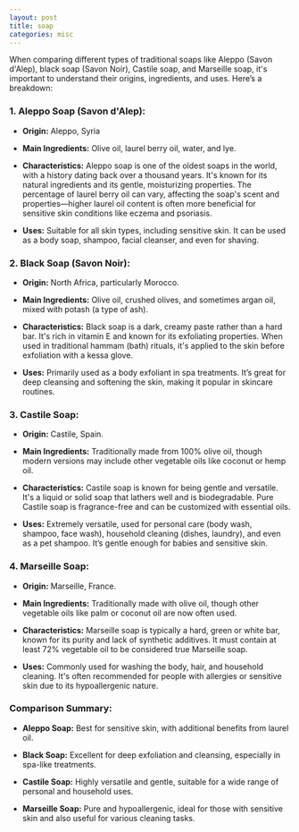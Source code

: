 ```yaml
---
layout: post
title: soap
categories: misc
---
```

When comparing different types of traditional soaps like Aleppo (Savon d'Alep), black soap (Savon Noir), Castile soap, and Marseille soap, it's important to understand their origins, ingredients, and uses. Here’s a breakdown:

### 1\. **Aleppo Soap (Savon d'Alep):**

*   **Origin:** Aleppo, Syria
    
*   **Main Ingredients:** Olive oil, laurel berry oil, water, and lye.
    
*   **Characteristics:** Aleppo soap is one of the oldest soaps in the world, with a history dating back over a thousand years. It's known for its natural ingredients and its gentle, moisturizing properties. The percentage of laurel berry oil can vary, affecting the soap's scent and properties—higher laurel oil content is often more beneficial for sensitive skin conditions like eczema and psoriasis.
    
*   **Uses:** Suitable for all skin types, including sensitive skin. It can be used as a body soap, shampoo, facial cleanser, and even for shaving.
    

### 2\. **Black Soap (Savon Noir):**

*   **Origin:** North Africa, particularly Morocco.
    
*   **Main Ingredients:** Olive oil, crushed olives, and sometimes argan oil, mixed with potash (a type of ash).
    
*   **Characteristics:** Black soap is a dark, creamy paste rather than a hard bar. It's rich in vitamin E and known for its exfoliating properties. When used in traditional hammam (bath) rituals, it's applied to the skin before exfoliation with a kessa glove.
    
*   **Uses:** Primarily used as a body exfoliant in spa treatments. It’s great for deep cleansing and softening the skin, making it popular in skincare routines.
    

### 3\. **Castile Soap:**

*   **Origin:** Castile, Spain.
    
*   **Main Ingredients:** Traditionally made from 100% olive oil, though modern versions may include other vegetable oils like coconut or hemp oil.
    
*   **Characteristics:** Castile soap is known for being gentle and versatile. It's a liquid or solid soap that lathers well and is biodegradable. Pure Castile soap is fragrance-free and can be customized with essential oils.
    
*   **Uses:** Extremely versatile, used for personal care (body wash, shampoo, face wash), household cleaning (dishes, laundry), and even as a pet shampoo. It’s gentle enough for babies and sensitive skin.
    

### 4\. **Marseille Soap:**

*   **Origin:** Marseille, France.
    
*   **Main Ingredients:** Traditionally made with olive oil, though other vegetable oils like palm or coconut oil are now often used.
    
*   **Characteristics:** Marseille soap is typically a hard, green or white bar, known for its purity and lack of synthetic additives. It must contain at least 72% vegetable oil to be considered true Marseille soap.
    
*   **Uses:** Commonly used for washing the body, hair, and household cleaning. It's often recommended for people with allergies or sensitive skin due to its hypoallergenic nature.
    

### **Comparison Summary:**

*   **Aleppo Soap:** Best for sensitive skin, with additional benefits from laurel oil.
    
*   **Black Soap:** Excellent for deep exfoliation and cleansing, especially in spa-like treatments.
    
*   **Castile Soap:** Highly versatile and gentle, suitable for a wide range of personal and household uses.
    
*   **Marseille Soap:** Pure and hypoallergenic, ideal for those with sensitive skin and also useful for various cleaning tasks.